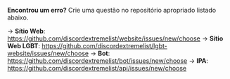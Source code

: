 **Encontrou um erro?** Crie uma questão no repositório apropriado listado abaixo.

-> **Sítio Web**: <https://github.com/discordextremelist/website/issues/new/choose> -> **Sítio Web LGBT**: <https://github.com/discordextremelist/lgbt-website/issues/new/choose> -> **Bot**: <https://github.com/discordextremelist/bot/issues/new/choose> -> **IPA**: <https://github.com/discordextremelist/api/issues/new/choose>